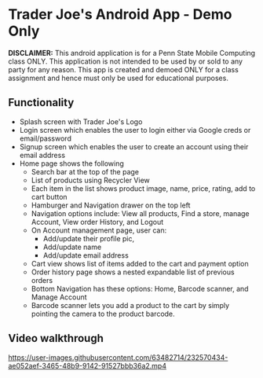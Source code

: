 # Trader Joe's Android App - Demo Only

**DISCLAIMER:** This android application is for a Penn State Mobile Computing class ONLY. This application is not intended to be used by or sold to any party for any reason. This app is created and demoed ONLY for a class assignment and hence must only be used for educational purposes.

## Functionality
- Splash screen with Trader Joe's Logo
- Login screen which enables the user to login either via Google creds or email/password
- Signup screen which enables the user to create an account using their email address
- Home page shows the following
    - Search bar at the top of the page
    - List of products using Recycler View
    - Each item in the list shows product image, name, price, rating, add to cart button
    - Hamburger and Navigation drawer on the top left
    - Navigation options include: View all products, Find a store, manage Account, View order History, and Logout
    - On Account management page, user can:
        - Add/update their profile pic, 
        - Add/update name
        - Add/update email address
    - Cart view shows list of items added to the cart and payment option
    - Order history page shows a nested expandable list of previous orders
    - Bottom Navigation has these options: Home, Barcode scanner, and Manage Account
    - Barcode scanner lets you add a product to the cart by simply pointing the camera to the product barcode.

## Video walkthrough

https://user-images.githubusercontent.com/63482714/232570434-ae052aef-3465-48b9-9142-91527bbb36a2.mp4

